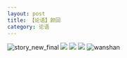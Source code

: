 ```yaml
---
layout: post
title: 【论语】颜回
category: 论语
---
```

![story_new_final](http://rdr022gcy.hd-bkt.clouddn.com/img/story_new_final_0322.png)
![](http://rdr022gcy.hd-bkt.clouddn.com/img/kong-0317-1.png)
![](http://rdr022gcy.hd-bkt.clouddn.com/img/kong-0317-2.png)
![](http://rdr022gcy.hd-bkt.clouddn.com/img/kong-220416-1.png)
![wanshan](http://rdr022gcy.hd-bkt.clouddn.com/img/wanshan.png)

  




